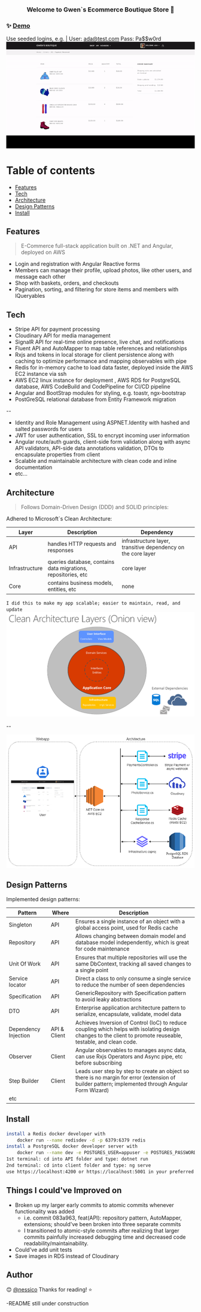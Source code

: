<h3 align="center">Welcome to Gwen`s Ecommerce Boutique Store 👋</h3>

### ✨ [Demo](http://ecomm3.us-east-1.elasticbeanstalk.com)
Use seeded logins, e.g. | User: ada@test.com Pass: Pa$$w0rd
![](https://raw.githubusercontent.com/nessico/pubGwen/master/img/demo.gif)
        
# Table of contents

- [Features](#Features)
- [Tech](#Tech)
- [Architecture](#Architecture)
- [Design Patterns](#Design-Patterns)
- [Install](#Install)

## Features

> E-Commerce full-stack application built on .NET and Angular, deployed on AWS 

- Login and registration with Angular Reactive forms
- Members can manage their profile, upload photos, like other users, and message each other
- Shop with baskets, orders, and checkouts
- Pagination, sorting, and filtering for store items and members with IQueryables

## Tech

- Stripe API for payment processing
- Cloudinary API for media management
- SignalR API for real-time online presence, live chat, and notifications
- Fluent API and AutoMapper to map table references and relationships
- Rxjs and tokens in local storage for client persistence along with caching to optimize performance and mapping observables with pipe
- Redis for in-memory cache to load data faster, deployed inside the AWS EC2 instance via ssh
- AWS EC2 linux instance for deployment , AWS RDS for PostgreSQL database, AWS CodeBuild and CodePipeline for CI/CD pipeline 
- Angular and BootStrap modules for styling, e.g. toastr, ngx-bootstrap
- PostGreSQL relational database from Entity Framework migration

--

- Identity and Role Management using ASPNET.Identity with hashed and salted passwords for users
- JWT for user authentication, SSL to encrypt incoming user information
- Angular route/auth guards, client-side form validation along with async API validators, API-side data annotations validation, DTOs to encapsulate properties from client
- Scalable and maintainable architecture with clean code and inline documentation
- etc...

## Architecture

> Follows Domain-Driven Design (DDD) and SOLID principles:

Adhered to Microsoft`s Clean Architecture:

| Layer          | Description                                                   | Dependency                                                    |
| -------------- | ------------------------------------------------------------- | ------------------------------------------------------------- |
| API            | handles HTTP requests and responses                           | infrastructure layer, transitive dependency on the core layer |
| Infrastructure | queries database, contains data migrations, repositories, etc | core layer                                                    |
| Core           | contains business models, entities, etc                       | none                                                          |

`I did this to make my app scalable; easier to maintain, read, and update`
![](https://raw.githubusercontent.com/nessico/pubGwen/master/img/cleanArchitecture.png)

--

![](https://raw.githubusercontent.com/nessico/pubGwen/master/img/architectureChart.png)

## Design Patterns

Implemented design patterns:

| Pattern             |Where  | Description                                                                  | 
| --------------------| -| ---------------------------------------------------------------------------- |
| Singleton            | API | Ensures a single instance of an object with a global access point, used for Redis cache
| Repository           |  API |Allows changing between domain model and database model independently, which is great for code maintenance|
| Unit Of Work         | API | Ensures that multiple repositories will use the same DbContext, tracking all saved changes to a single point                                                                   ||
| Service locator      | API    | Direct a class to only consume a single service to reduce the number of seen dependencies|
| Specification        | API|GenericRepository with Specification pattern to avoid leaky abstractions|
| DTO        |    API   |Enterprise application architecture pattern to serialize, encapsulate, validate, model data  |
| Dependency Injection | API & Client                                                               |Achieves Inversion of Control (IoC) to reduce coupling which helps with isolating design changes to the client to promote reuseable, testable, and clean code.|
| Observer           | Client  | Angular observables to manages async data, can use Rxjs Operators and Async pipe, etc  before subscribing| 
| Step Builder           |Client   | Leads user step by step to create an object so there is no margin for error (extension of builder pattern; implemented through Angular Form Wizard)  | 
| etc           |   |  | 

## Install

```sh
install a Redis docker developer with
	docker run --name redisdev -d -p 6379:6379 redis
install a PostgreSQL docker developer server with
	docker run --name dev -e POSTGRES_USER=appuser -e POSTGRES_PASSWORD=Pa$$w0rd -p 5432:5432 -d postgres
1st terminal: cd into API folder and type: dotnet run
2nd terminal: cd into client folder and type: ng serve
use https://localhost:4200 or https://localhost:5001 in your preferred browser

```

## Things I could've Improved on
- Broken up my larger early commits to atomic commits whenever functionality was added
    - i.e. commit 083a963, feat(API): repository pattern, AutoMapper, extensions; should've been broken into three separate commits
    - I transitioned to atomic-style commits after realizing that larger commits painfully increased debugging time and decreased code readability/maintainability.
- Could've add unit tests
- Save images in RDS instead of Cloudinary

## Author

😊 [@nessico](https://github.com/nessico)
Thanks for reading! ⭐️

-README still under construction
